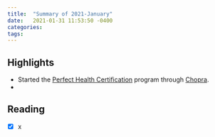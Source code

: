 ```yaml
---
title:  "Summary of 2021-January"
date:   2021-01-31 11:53:50 -0400
categories:
tags:
---
```

## Highlights
- Started the [Perfect Health Certification](https://chopra.com/certifications/perfect-health-program) program through [Chopra](https://www.chopra.com).
-

## Reading
- [x] x
